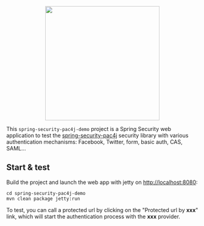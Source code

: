 <p align="center">
  <img src="https://pac4j.github.io/pac4j/img/logo-spring-security.png" width="300" />
</p>

This `spring-security-pac4j-demo` project is a Spring Security web application to test the [spring-security-pac4j](https://github.com/pac4j/spring-security-pac4j) security library with various authentication mechanisms: Facebook, Twitter, form, basic auth, CAS, SAML...


## Start & test

Build the project and launch the web app with jetty on [http://localhost:8080](http://localhost:8080):

    cd spring-security-pac4j-demo
    mvn clean package jetty:run

To test, you can call a protected url by clicking on the "Protected url by **xxx**" link, which will start the authentication process with the **xxx** provider.
